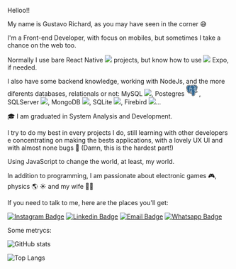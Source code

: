 Helloo!!


My name is Gustavo Richard, as you may have seen in the corner :sweat_smile:

I'm a Front-end Developer, with focus on mobiles, but sometimes I take a chance on the web too.

Normally I use bare React Native <img src="https://appmasters.io/static/react-47ce6e77f039020ee2e76a10c1e988e9.png" height="25px"/>  projects, but know how to use <img src="https://static-00.iconduck.com/assets.00/expo-icon-512x462-3a87htea.png" height="20px"/> Expo, if needed.

I also have some backend knowledge, working with NodeJs, and the more diferents databases, relationals or not: MySQL <img src="https://www.mysql.com/common/logos/logo-mysql-170x115.png" height="25px"/>, Postegres <img src="https://raw.githubusercontent.com/github/explore/80688e429a7d4ef2fca1e82350fe8e3517d3494d/topics/postgresql/postgresql.png" height="25px"/> , SQLServer <img src="https://altyra.com/wp-content/uploads/2018/11/microsoft-sql-server-logo-png.png" height="25px"/>, MongoDB <img src="https://img.icons8.com/color/452/mongodb.png" height="25px"/>, SQLite <img src="https://upload.wikimedia.org/wikipedia/commons/thumb/3/38/SQLite370.svg/1280px-SQLite370.svg.png" height="25px"/>, Firebird <img src="https://firebirdsql.org/file/about/ds-firebird-logo-1000.png" height="25px"/>...

:mortar_board: I am graduated in System Analysis and Development.

I try to do my best in every projects I do, still learning with other developers e concentrating on making the bests applications, with a lovely UX UI and with almost none bugs :bug: (Damn, this is the hardest part!)

Using JavaScript to change the world, at least, my world.

In addition to programming, I am passionate about electronic games :video_game:, physics :earth_americas: :sunny: and my wife :bride_with_veil:

If you need to talk to me, here are the places you'll get:

[![Instagram Badge](https://img.shields.io/badge/-Instagram-1B570F?style=flat-square&labelColor=1B570F&logo=instagram&logoColor=white&link=https://www.instagram.com/gustavorichardd/)](https://www.instagram.com/gustavorichardd/)
[![Linkedin Badge](https://img.shields.io/badge/-Linkedin-1B570F?style=flat-square&logo=Linkedin&logoColor=white&link=https://www.linkedin.com/in/gustavorichardd/)](https://www.linkedin.com/in/gustavorichardd/) 
[![Email Badge](https://img.shields.io/badge/-Whatsapp-1B570F?style=flat-square&labelColor=1B570F&logo=whatsapp&logoColor=white&link=https://www.instagram.com/gustavorichardd/)](https://wa.me/55048996081114)
[![Whatsapp Badge](https://img.shields.io/badge/-Email-1B570F?style=flat-square&logo=microsoft-outlook&logoColor=white&link=mailto:gustavo.richard@outlook.com.br)](mailto:gustavo.richard@outlook.com.br)

Some metrycs:

![GitHub stats](https://github-readme-stats.vercel.app/api?username=gustavorichardd&count_private=true&show_icons=true&theme=vue-dark)

![Top Langs](https://github-readme-stats.vercel.app/api/top-langs/?username=gustavorichardd&layout=compact&theme=vue-dark)
